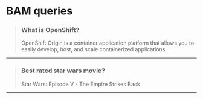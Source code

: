 # BAM queries


> ### What is OpenShift?
 > <p>OpenShift Origin is a container application platform that allows you to easily develop, host, and scale containerized applications.<p>
---

> ### Best rated star wars movie?
 > <p>Star Wars: Episode V - The Empire Strikes Back<p>
---